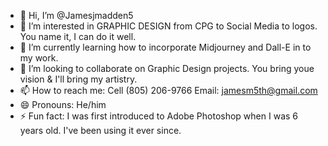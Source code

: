 - 👋 Hi, I’m @Jamesjmadden5
- 👀 I’m interested in GRAPHIC DESIGN from CPG to Social Media to logos. You name it, I can do it well.
- 🌱 I’m currently learning how to incorporate Midjourney and Dall-E in to my work.
- 💞️ I’m looking to collaborate on Graphic Design projects. You bring youe vision & I'll bring my artistry.
- 📫 How to reach me: Cell (805) 206-9766 Email: jamesm5th@gmail.com
- 😄 Pronouns: He/him
- ⚡ Fun fact: I was first introduced to Adobe Photoshop when I was 6 years old. I've been using it ever since.

<!---
Jamesjmadden5/Jamesjmadden5 is a ✨ special ✨ repository because its `README.md` (this file) appears on your GitHub profile.
You can click the Preview link to take a look at your changes.
--->
